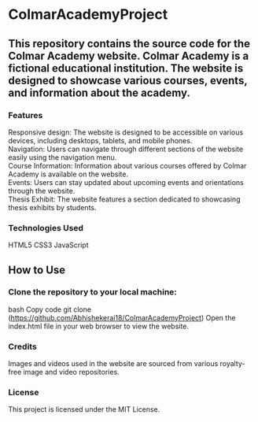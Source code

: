# ColmarAcademyProject

## This repository contains the source code for the Colmar Academy website. Colmar Academy is a fictional educational institution. The website is designed to showcase various courses, events, and information about the academy.

### Features <br>
Responsive design: The website is designed to be accessible on various devices, including desktops, tablets, and mobile phones. <br>
Navigation: Users can navigate through different sections of the website easily using the navigation menu. <br>
Course Information: Information about various courses offered by Colmar Academy is available on the website. <br>
Events: Users can stay updated about upcoming events and orientations through the website. <br>
Thesis Exhibit: The website features a section dedicated to showcasing thesis exhibits by students. <br>
### Technologies Used
HTML5
CSS3
JavaScript
## How to Use
### Clone the repository to your local machine:
bash
Copy code
git clone (https://github.com/Abhishekerai18/ColmarAcademyProject)
Open the index.html file in your web browser to view the website.
### Credits
Images and videos used in the website are sourced from various royalty-free image and video repositories.
### License
This project is licensed under the MIT License.
